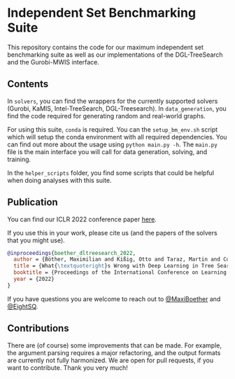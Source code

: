 # Independent Set Benchmarking Suite

This repository contains the code for our maximum independent set benchmarking suite as well as our implementations of the DGL-TreeSearch and the Gurobi-MWIS interface.

## Contents

In `solvers`, you can find the wrappers for the currently supported solvers (Gurobi, KaMIS, Intel-TreeSearch, DGL-Treesearch). In `data_generation`, you find the code required for generating random and real-world graphs.

For using this suite, `conda` is required. You can the `setup_bm_env.sh` script which will setup the conda environment with all required dependencies. You can find out more about the usage using `python main.py -h`. The `main.py` file is the main interface you will call for data generation, solving, and training.

In the `helper_scripts` folder, you find some scripts that could be helpful when doing analyses with this suite.

## Publication

You can find our ICLR 2022 conference paper [here](https://openreview.net/forum?id=mk0HzdqY7i1).

If you use this in your work, please cite us (and the papers of the solvers that you might use).

```bibtex
@inproceedings{boether_dltreesearch_2022,
  author = {Böther, Maximilian and Kißig, Otto and Taraz, Martin and Cohen, Sarel and Seidel, Karen and Friedrich, Tobias},
  title = {What{\textquoteright}s Wrong with Deep Learning in Tree Search for Combinatorial Optimization},
  booktitle = {Proceedings of the International Conference on Learning Representations ({ICLR})},
  year = {2022}
}
```

If you have questions you are welcome to reach out to [@MaxiBoether](https://github.com/MaxiBoether) and [@EightSQ](https://github.com/EightSQ).

## Contributions

There are (of course) some improvements that can be made. For example, the argument parsing requires a major refactoring, and the output formats are currently not fully harmonized. We are open for pull requests, if you want to contribute. Thank you very much!

